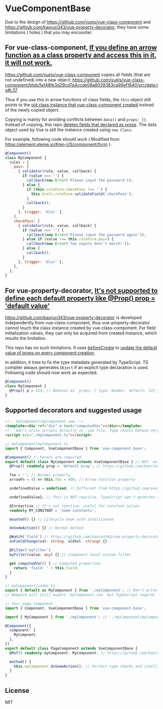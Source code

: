# VueComponentBase

Due to the design of https://github.com/vuejs/vue-class-component and https://github.com/kaorun343/vue-property-decorator, they have some limitations ( holes ) that you may encounter.

## For vue-class-component, [If you define an arrow function as a class property and access this in it, it will not work.](https://github.com/vuejs/vue-class-component#caveats-of-class-properties)

https://github.com/vuejs/vue-class-component copies all fields (that are not undefined) into a new object: https://github.com/vuejs/vue-class-component/blob/fa148fe3d29cd7a4ccde08a8039383ca99ef1840/src/data.ts#L37

Thus if you use this in arrow functions of class fields, the `this` object still points to the [old class instance that vue-class-component created](https://github.com/vuejs/vue-class-component/blob/fa148fe3d29cd7a4ccde08a8039383ca99ef1840/src/data.ts#L31) instead of the newly copied object.

Copying is mainly for avoiding conflicts between `data()` and `props: {}`. Instead of copying, this repo [deletes fields that declared as props](https://github.com/CarterLi/vue-component-base/blob/975756ec1e1c4f79009b9c10ab5712cbe9c33101/index.ts#L109). The data object used by Vue is still the instance created using `new Class`.

For example, following code should work ( Modified from https://element.eleme.io/#/en-US/component/form ):

```js
@Component()
class MyComponent {
  rules = {
    pass: [
      { validator(rule, value, callback) {
        if (value === '') {
          callback(new Error('Please input the password'));
        } else {
          if (this.ruleForm.checkPass !== '') {
            this.$refs.ruleForm.validateField('checkPass');
          }
          callback();
        }
      }, trigger: 'blur' },
    ],
    checkPass: [
      { validator(rule, value, callback) {
        if (value === '') {
          callback(new Error('Please input the password again'));
        } else if (value !== this.ruleForm.pass) {
          callback(new Error('Two inputs don\'t match!'));
        } else {
          callback();
        }
      }, trigger: 'blur' },
    ],
  };
}
```

## For vue-property-decorator, [It's not supported to define each default property like @Prop() prop = 'default value'](https://github.com/kaorun343/vue-property-decorator#each-props-default-value-need-to-be-defined-as-same-as-the-example-code-shown-in-above)

https://github.com/kaorun343/vue-property-decorator is developed independently from vue-class-component, thus vue-property-decorator cannot touch the class instance created by vue-class-component. For field initialization values, they can only be acquired from created instance, which results the limitation.

This repo has no such limitations. It uses [beforeCreate](https://vuejs.org/v2/api/#beforeCreate) to [update the default value of props on every component creation](https://github.com/CarterLi/vue-component-base/blob/c1b394bd09639298bf2133affc5ab96b466bd547/index.ts#L93).

In addition, it tries to fix the type metadata generated by TypeScript. TS compiler always generates `Object` if an explicit type declaration is used. Following code should now work as expected.

```ts
@Component()
class MyComponent {
  @Prop() p = 123; // Behaves as `props: { type: Number, default: 123 }`
}
```

## Supported decorators and suggested usage

```html
<!-- myComponent/myComponent.vue -->
<template><div ref="div" v-text="computedVar"></div></template>
<!-- Don't write scripts directly in .vue file. Type checks behave very strange in `.vue` file -->
<script src="./myComponent.ts"></script>
```

```ts
// myComponent/myComponent.ts
import { Component, VueComponentBase } from 'vue-component-base';

@Component() // Parens are required
export default class MyComponent extends VueComponentBase { // NOT `extends Vue` because the constructor of Vue does extra works which are not needed in our class
  @Prop() readonly prop = 'default prop'; // https://github.com/kaorun343/vue-property-decorator#Prop

  foo = ''; // Normal property
  arrowFn = () => this.foo = 456; // Arrow function property

  undefinedValue = undefined; // Different from https://github.com/vuejs/vue-class-component#undefined-will-not-be-reactive, this is reactive

  undefinedValue2; // This is NOT reactive, TypeScript won't generate code for fields that have no init value. ( while babel and the standard do )

  @Inreactive // It's not reactive, useful for constant values
  readonly MY_CONSTANT = 'some constants';

  mounted() {} // Lifecycle hook with intellisense

  doSomeAction() {} // Normal method

  @Watch('field') // https://github.com/kaorun343/vue-property-decorator#-watchpath-string-options-watchoptions---decorator
  onFieldChange(val: string, oldVal: string) {}

  @Filter('myFilter')
  myFilter(value: any) {} // Component level custom filter

  get computedVar() { // Computed properties
    return 'field: ' + this.field;
  }
}
```

```ts
// myComponent/index.ts
export { default as MyComponent } from './myComponent'; // Don't write './myComponent.vue'.
// Webpack will still export `myComponent.vue` but TypeScript regards './myComponent' as `myComponent.ts`, thus the component class type works
```

```ts
// Your page component
import { Component, VueComponentBase } from 'vue-component-base';

import { MyComponent } from './myComponent'; // './myComponent/myComponent.vue' with type `import('./myComponent/myComponent.ts').default`

@Component({
  component: {
    MyCompnent,
  },
})
export default class PageComponent extends VueComponentBase {
  @Ref() readonly myComponent: MyComponent; // https://github.com/kaorun343/vue-property-decorator#-refrefkey-string-decorator

  method() {
    this.myComponent.doSomeAction(); // Perfect type checks and intellisense
  }
}
```

## License

MIT
